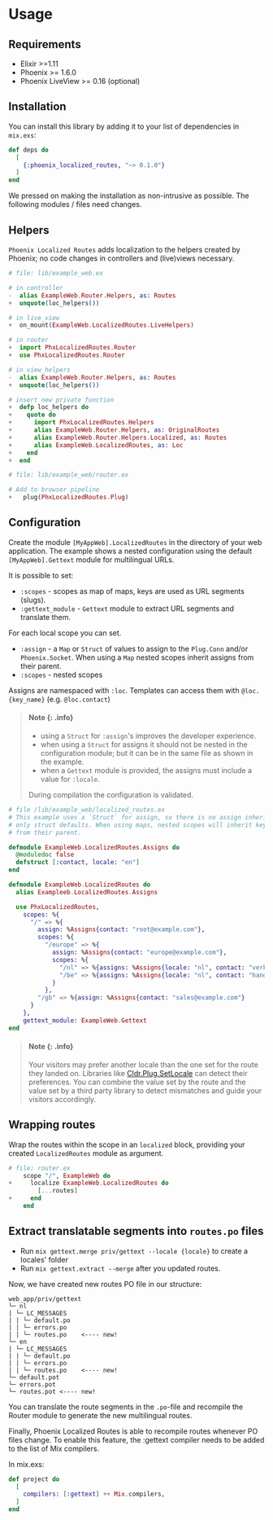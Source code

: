 # Usage

## Requirements

- Elixir >=1.11
- Phoenix >= 1.6.0
- Phoenix LiveView >= 0.16 (optional)


## Installation

You can install this library by adding it to your list of dependencies in `mix.exs`:

```elixir
def deps do
  [
    {:phoenix_localized_routes, "~> 0.1.0"}
  ]
end
```

We pressed on making the installation as non-intrusive as possible. The following
modules / files need changes.

## Helpers

`Phoenix Localized Routes` adds localization to the helpers created by Phoenix;
no code changes in controllers and (live)views necessary.

```elixir
# file: lib/example_web.ex

# in controller
-  alias ExampleWeb.Router.Helpers, as: Routes
+  unquote(loc_helpers())

# in live_view
+  on_mount(ExampleWeb.LocalizedRoutes.LiveHelpers)

# in router
+  import PhxLocalizedRoutes.Router
+  use PhxLocalizedRoutes.Router

# in view_helpers
-  alias ExampleWeb.Router.Helpers, as: Routes
+  unquote(loc_helpers())

# insert new private function
+  defp loc_helpers do
+    quote do
+      import PhxLocalizedRoutes.Helpers
+      alias ExampleWeb.Router.Helpers, as: OriginalRoutes
+      alias ExampleWeb.Router.Helpers.Localized, as: Routes
+      alias ExampleWeb.LocalizedRoutes, as: Loc
+    end
+  end
```


```elixir
# file: lib/example_web/router.ex

# Add to browser pipeline
+   plug(PhxLocalizedRoutes.Plug)
```


## Configuration

Create the module `[MyAppWeb].LocalizedRoutes` in the directory of your web
application. The example shows a nested configuration using the default
`[MyAppWeb].Gettext` module for multilingual URLs.

It is possible to set:

  * `:scopes` - scopes as map of maps, keys are used as URL segments (slugs).
  * `:gettext_module` - `Gettext` module to extract URL segments and translate them.

For each local scope you can set.

  * `:assign` - a `Map` or `Struct` of values to assign to the `Plug.Conn`
  and/or `Phoenix.Socket`. When using a `Map` nested scopes inherit assigns from
  their parent.
  * `:scopes` - nested scopes

Assigns are namespaced with `:loc`. Templates can access them with
`@loc.{key_name}` (e.g. `@loc.contact`)

> #### Note {: .info}
>
> - using a `Struct` for `:assign`'s improves the developer experience.
> - when using a `Struct` for assigns it should not be nested in the
>   configuration module; but it can be in the same file as shown in the example.
> - when a `Gettext` module is provided, the assigns must include a value for `:locale`.
>
> During compilation the configuration is validated.


```elixir
# file /lib/example_web/localized_routes.ex
# This example uses a `Struct` for assign, so there is no assign inheritance;
# only struct defaults. When using maps, nested scopes will inherit key/values
# from their parent.

defmodule ExampleWeb.LocalizedRoutes.Assigns do
  @moduledoc false
  defstruct [:contact, locale: "en"]
end

defmodule ExampleWeb.LocalizedRoutes do
  alias Exampleeb.LocalizedRoutes.Assigns

  use PhxLocalizedRoutes,
    scopes: %{
      "/" => %{
        assign: %Assigns{contact: "root@example.com"},
        scopes: %{
          "/europe" => %{
            assign: %Assigns{contact: "europe@example.com"},
            scopes: %{
              "/nl" => %{assigns: %Assigns{locale: "nl", contact: "verkoop@example.nl"}},
              "/be" => %{assigns: %Assigns{locale: "nl", contact: "handel@example.be"}}
            }
          },
        "/gb" => %{assign: %Assigns{contact: "sales@example.com"}
      }
    },
    gettext_module: ExampleWeb.Gettext
end
```

> #### Note {: .info}
>
> Your visitors may prefer another locale than the one set for the route they
> landed on. Libraries like
> [Cldr.Plug.SetLocale](https://hexdocs.pm/ex_cldr/Cldr.Plug.SetLocale.html) can
> detect their preferences. You can combine the value set by the route and the
> value set by a third party library to detect mismatches and guide your visitors
> accordingly.


## Wrapping routes

Wrap the routes within the scope in an `localized` block, providing your created
`LocalizedRoutes` module as argument.

```elixir
# file: router.ex
    scope "/", ExampleWeb do
+     localize ExampleWeb.LocalizedRoutes do
        [...routes]
+     end
    end
```



## Extract translatable segments into `routes.po` files

- Run `mix gettext.merge priv/gettext --locale {locale}` to create a locales' folder
- Run `mix gettext.extract --merge` after you updated routes.

Now, we have created new routes PO file in our structure:

    web_app/priv/gettext
    └─ nl
    | └─ LC_MESSAGES
    | | └─ default.po
    | | └─ errors.po
    | | └─ routes.po    <---- new!
    └─ en
    | └─ LC_MESSAGES
    | | └─ default.po
    | | └─ errors.po
    | | └─ routes.po    <---- new!
    └─ default.pot
    └─ errors.pot
    └─ routes.pot <---- new!

You can translate the route segments in the `.po`-file and recompile the Router
module to generate the new multilingual routes.

Finally, Phoenix Localized Routes is able to recompile routes whenever PO files
change. To enable this feature, the :gettext compiler needs to be added to the
list of Mix compilers.

In mix.exs:

```elixir
def project do
  [
    compilers: [:gettext] ++ Mix.compilers,
  ]
end
```
